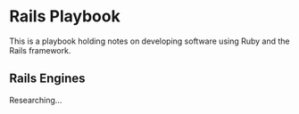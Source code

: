 # Rails Playbook

This is a playbook holding notes on developing software using Ruby and the Rails framework.

## Rails Engines

Researching...
